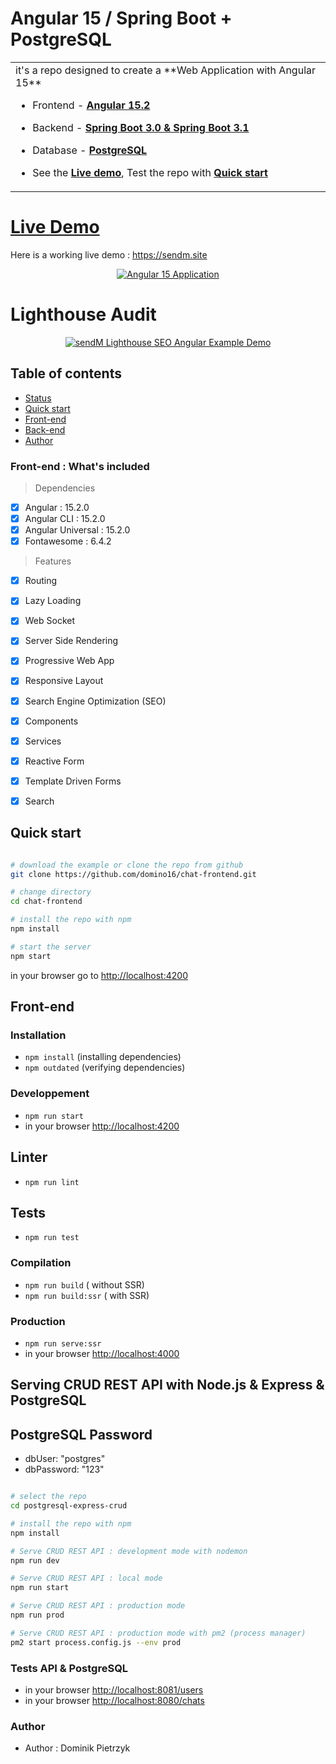  # Angular 15 / Spring Boot + PostgreSQL

<table>
<tr>
<td>
it's a repo designed to create a **Web Application with Angular 15**


* Frontend - [**Angular 15.2**](https://github.com/angular/angular/releases)

* Backend - [**Spring Boot 3.0 & Spring Boot 3.1**](https://spring.io/projects/spring-boot) 

* Database - [**PostgreSQL**](https://www.postgresql.org/download/)

* See the [**Live demo**](#live-demo), Test the repo with [**Quick start**](#quick-start)


</td>
</tr>
</table>

# [Live Demo](#live-demo)
Here is a working live demo :  https://sendm.site


<p align="center">
  <p align="center">
    <a href="https://sendm.site/">
      <img src="https://media.giphy.com/media/Httu2q4FWTGfBUxhnv/giphy.gif" alt="Angular 15
      Application"/>
    </a>
  </p>
</p>



# Lighthouse Audit

<p align="center">
  <p align="center">
    <a href="https://sendm.site">
      <img src="https://i.imgur.com/tWh5RKV.png" alt="sendM Lighthouse SEO Angular Example Demo"/>
    </a>
  </p>
</p>


## Table of contents

- [Status](#status)
- [Quick start](#quick-start)
- [Front-end](#front-end)
- [Back-end](#back-end)
- [Author](#author)

### Front-end : What's included
> Dependencies
- [x] Angular : 15.2.0
- [x] Angular CLI : 15.2.0
- [x] Angular Universal : 15.2.0
- [x] Fontawesome : 6.4.2

> Features
- [x] Routing
- [x] Lazy Loading
- [x] Web Socket
- [x] Server Side Rendering
- [x] Progressive Web App
- [x] Responsive Layout
- [x] Search Engine Optimization (SEO)
- [x] Components
- [x] Services
- [x] Reactive Form
- [x] Template Driven Forms
- [x] Search



## Quick start

```bash

# download the example or clone the repo from github
git clone https://github.com/domino16/chat-frontend.git

# change directory
cd chat-frontend

# install the repo with npm
npm install

# start the server
npm start

```
in your browser go to [http://localhost:4200](http://localhost:4200) 


## Front-end

### Installation
* `npm install` (installing dependencies)
* `npm outdated` (verifying dependencies)

### Developpement
* `npm run start`
* in your browser [http://localhost:4200](http://localhost:4200) 

## Linter
* `npm run lint`

## Tests
* `npm run test`

### Compilation
* `npm run build`       ( without SSR)
* `npm run build:ssr`   ( with SSR)

### Production
* `npm run serve:ssr`
* in your browser [http://localhost:4000](http://localhost:4000) 


## Serving CRUD REST API with Node.js & Express & PostgreSQL

## PostgreSQL Password
* dbUser: "postgres"
* dbPassword: "123"   

```bash

# select the repo
cd postgresql-express-crud

# install the repo with npm
npm install

# Serve CRUD REST API : development mode with nodemon
npm run dev

# Serve CRUD REST API : local mode
npm run start

# Serve CRUD REST API : production mode
npm run prod

# Serve CRUD REST API : production mode with pm2 (process manager)
pm2 start process.config.js --env prod


```

### Tests API & PostgreSQL
* in your browser [http://localhost:8081/users](http://localhost:8081/users) 
* in your browser [http://localhost:8080/chats](http://localhost:8080/chats) 

### Author
* Author  : Dominik Pietrzyk

